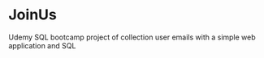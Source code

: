 # JoinUs
Udemy SQL bootcamp project of collection user emails with a simple web application and SQL
